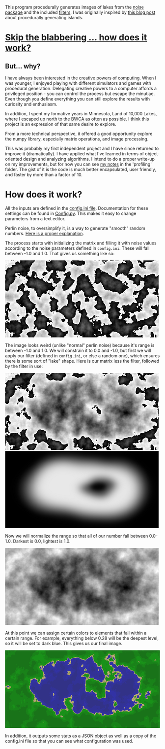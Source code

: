 This program procedurally generates images of lakes from the [noise package](https://github.com/caseman/noise) and the included [filters](/filters). I was originally inspired by [this blog post](https://medium.com/@yvanscher/playing-with-perlin-noise-generating-realistic-archipelagos-b59f004d8401) about procedurally generating islands.

# [Skip the blabbering ... how does it work?](#how-does-it-work)

## But... why?
I have always been interested in the creative powers of computing. When I was younger, I enjoyed playing with different simulators and games with procedural generation. Delegating creative powers to a computer affords a privileged position - you can control the process but escape the minutiae. Even though you define everything you can still explore the results with curiosity and enthusiasm.

In addition, I spent my formative years in Minnesota, Land of 10,000 Lakes, where I escaped up north to the [BWCA](https://bwca.com/) as often as possible. I think this project is an expression of that same desire to explore.

From a more technical perspective, it offered a good opportunity explore the numpy library, especially matrix operations, and image processing. 

This was probably my first independent project and I have since returned to improve it (dramatically). I have applied what I've learned in terms of object-oriented design and analyzing algorithms. I intend to do a proper write-up on my improvements, but for now you can see [my notes](/profiling/notes.txt) in the 'profiling' folder. The gist of it is the code is much better encapsulated, user friendly, and faster by more than a factor of 10.

# How does it work?

All the inputs are defined in the [config.ini file](/src/config.ini). Documentation for these settings can be found in [Config.py](/src/Config.py). This makes it easy to change parameters from a text editor.

Perlin noise, to oversimplify it, is a way to generate "smooth" random numbers. [Here is a proper explanation](https://adrianb.io/2014/08/09/perlinnoise.html). 

The process starts with initializing the matrix and filling it with noise values according to the noise parameters defined in <code>config.ini</code>. These will fall between -1.0 and 1.0. That gives us something like so:

![noise-img](media/54089-noise.png)

The image looks weird (unlike "normal" perlin noise) because it's range is between -1.0 and 1.0. We will constrain it to 0.0 and -1.0, but first we will apply our filter (defined in <code>config.ini</code>, or else a random one), which ensures there is some sort of "lake" shape. Here is our matrix less the filter, followed by the filter in use:

![filtered-img](media/54089-filtered.png) ![filtered](media/lake18-sm.png)

Now we will normalize the range so that all of our number fall between 0.0-1.0. Darkest is 0.0, lightest is 1.0.

![height-img](media/54089-height.png)

At this point we can assign certain colors to elements that fall within a certain range. For example, everything below 0.28 will be the deepest level, so it will be set to dark blue. This gives us our final image.

![lake-img](media/54089.png)

In addition, it outputs some stats as a JSON object as well as a copy of the config.ini file so that you can see what configuration was used.
